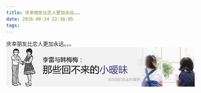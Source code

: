 ```yaml
---
title: 庆幸朋友比恋人更加永远。。。
date: 2016-08-24 22:38:05
tags:
---
```

庆幸朋友比恋人更加永远。。。
![log](forever/banner.jpg)

